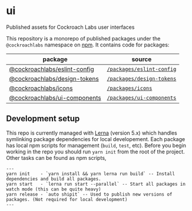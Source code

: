 # ui
Published assets for Cockroach Labs user interfaces

This repository is a monorepo of published packages under the `@cockroachlabs`
namespace on [npm](https://www.npmjs.com/). It contains code for packages:

package | source
--------|--------
[@cockroachlabs/eslint-config](https://www.npmjs.com/package/@cockroachlabs/eslint-config) | [`/packages/eslint-config`](https://github.com/cockroachdb/ui/tree/master/packages/design-tokens)
[@cockroachlabs/design-tokens](https://www.npmjs.com/package/@cockroachlabs/design-tokens) | [`/packages/design-tokens`](https://github.com/cockroachdb/ui/tree/master/packages/design-tokens)
[@cockroachlabs/icons](https://www.npmjs.com/package/@cockroachlabs/icons) | [`/packages/icons`](https://github.com/cockroachdb/ui/tree/master/packages/icons)
[@cockroachlabs/ui-components](https://www.npmjs.com/package/@cockroachlabs/ui-components) | [`/packages/ui-components`](https://github.com/cockroachdb/ui/tree/master/packages/ui-components)

## Development setup
This repo is currently managed with [Lerna](https://lerna.js.org/) (version 5.x) which handles symlinking package dependencies for local developement. Each package has local npm scripts for management (`build`, `test`, etc). Before you begin working in the repo you should run `yarn init` from the root of the project.
Other tasks can be found as npm scripts,

```
---
yarn init    - `yarn install && yarn lerna run build` -- Install dependencies and build all packages.
yarn start   - `lerna run start --parallel` -- Start all packages in watch mode (this can be quite heavy)
yarn release - `auto shipit` -- Used to publish new versions of packages. (Not required for local development)
---
```
